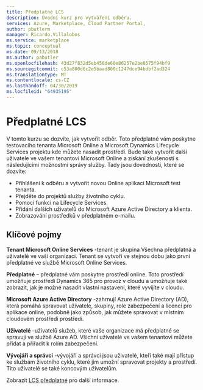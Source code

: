 ```yaml
---
title: Předplatné LCS
description: Úvodní kurz pro vytváření odběru.
services: Azure, Marketplace, Cloud Partner Portal,
author: pbutlerm
manager: Ricardo.Villalobos
ms.service: marketplace
ms.topic: conceptual
ms.date: 09/13/2018
ms.author: pabutler
ms.openlocfilehash: 43d27f832d5eb456de60e86257e2be8575f94bf9
ms.sourcegitcommit: c53a800d6c2e5baad800c1247dce94bdbf2ad324
ms.translationtype: MT
ms.contentlocale: cs-CZ
ms.lasthandoff: 04/30/2019
ms.locfileid: "64935195"
---
```

# <a name="lcs-subscription"></a>Předplatné LCS

V tomto kurzu se dozvíte, jak vytvořit odběr. Toto předplatné vám poskytne testovacího tenanta Microsoft Online a Microsoft Dynamics Lifecycle Services projektu kde můžete nasadit prostředí. Bude také vytvořit další uživatele ve vašem tenantovi Microsoft Online a získání zkušeností s následujícími možnostmi správy služby. Tady jsou dovedností, které se dozvíte:

- Přihlášení k odběru a vytvořit novou Online aplikaci Microsoft test tenanta.
- Přejděte do projektů služby životního cyklu.
- Pomocí funkcí na Lifecycle Services.
- Přidání dalších uživatelů do Microsoft Azure Active Directory a klienta.
- Zobrazování prostředků v předplatném e-mailu.

## <a name="key-terms"></a>Klíčové pojmy

**Tenant Microsoft Online Services** -tenant je skupina Všechna předplatná a uživatelé ve vaší organizaci. Tenant se vytvoří ve stejnou dobu jako první předplatné ve službě Microsoft Online Services.

**Předplatné** – předplatné vám poskytne prostředí online. Toto prostředí umožňuje prostředí Dynamics 365 pro provoz v cloudu a umožňuje také zobrazit, jak je možné nasadit vlastní nastavení, které vyvíjíte v cloudu.

**Microsoft Azure Active Directory** -zahrnují Azure Active Directory (AD), která pomáhá spravovat uživatele, skupiny, role zabezpečení a licencí pro aplikace online, podobně jako způsob, jak můžete spravovat v místním cloudovém prostředí prostředí.

**Uživatelé** -uživatelů služeb, které vaše organizace má předplatné se spravují ve službě Azure AD. Všichni uživatelé ve vašem tenantovi můžete přidat a přiřadit k rolím zabezpečení.

**Vývojáři a správci** -vývojáři a správci jsou uživatelé, kteří také mají přístup ke službám životního cyklu, které jim umožní spravovat projekty a prostředí. Tito uživatelé se také koncovým uživatelům.

Zobrazit [LCS předplatné](https://docs.microsoft.com/dynamics365/operations/dev-itpro/dev-tools/sign-up-preview-subscription) pro další informace.
